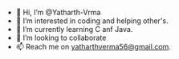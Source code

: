 - 👋 Hi, I’m @Yatharth-Vrma
- 👀 I’m interested in coding and helping other's.
- 🌱 I’m currently learning C anf Java.
- 💞️ I’m looking to collaborate
- 📫 Reach me on yatharthverma56@gmail.com.

<!---
Yatharth-Vrma/Yatharth-Vrma is a ✨ special ✨ repository because its `README.md` (this file) appears on your GitHub profile.
You can click the Preview link to take a look at your changes.
--->
